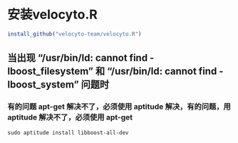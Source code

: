# 安装velocyto.R
```r
install_github("velocyto-team/velocyto.R")
```
## 当出现 “/usr/bin/ld: cannot find -lboost_filesystem” 和 “/usr/bin/ld: cannot find -lboost_system” 问题时
### 有的问题 apt-get 解决不了，必须使用 aptitude 解决，有的问题，用 aptitude 解决不了，必须使用 apt-get
```linux
sudo aptitude install libboost-all-dev
```

